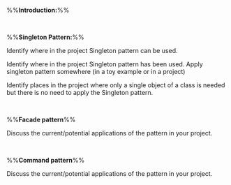 %%**Introduction:**%%

<panel type="danger" header=":trophy: Can explain design patterns :star:" expandable>
  <include src="../../book/designPatterns/introduction/what/full.md" />
<!-- TODO: add evidence -->
</panel>

<panel type="danger" header=":trophy: Can explain design patterns format :star:" expandable>
  <include src="../../book/designPatterns/introduction/format/full.md" />
<!-- TODO: add evidence -->
</panel>


<br>

%%**Singleton Pattern:**%%

<panel type="danger" header=":trophy: Can explain the Singleton design pattern :star:" expandable>
  <include src="../../book/designPatterns/singleton/what/full.md" />
  <panel header=":dart: Evidence" expanded>

Identify where in the project Singleton pattern can be used.

  </panel>
</panel>

<panel type="warning" header=":trophy: Can apply the Singleton design pattern :star::star:" expandable>
  <include src="../../book/designPatterns/singleton/implementation/full.md" />
  <panel header=":dart: Evidence" expanded>

Identify where in the project Singleton pattern has been used. Apply singleton pattern somewhere (in a toy example or in a project)

  </panel>
</panel>

<panel type="info" header=":trophy: Can decide when to apply Singleton design pattern :star::star::star:" expandable>
  <include src="../../book/designPatterns/singleton/evaluation/full.md" />
  <panel header=":dart: Evidence" expanded>

Identify places in the project where only a single object of a class is needed but there is no need to apply the Singleton pattern.

  </panel>
</panel>

<br>

%%**Facade pattern**%%

<panel type="warning" header=":trophy: Can explain the Facade design pattern :star::star:" expandable>
  <include src="../../book/designPatterns/facade/what/full.md" />
  <panel header=":dart: Evidence" expanded>

Discuss the current/potential applications of the pattern in your project.

  </panel>
</panel>

<br>

%%**Command pattern**%%

<panel type="info" header=":trophy: Can explain the Command design pattern :star::star::star:" expandable>
  <include src="../../book/designPatterns/command/what/full.md" />
  <panel header=":dart: Evidence" expanded>

Discuss the current/potential applications of the pattern in your project.

  </panel>
</panel>